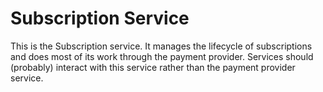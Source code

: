 # Subscription Service

This is the Subscription service. It manages the lifecycle of subscriptions and does most of its work through the payment provider. Services should (probably) interact with this service rather than the payment provider service. 
